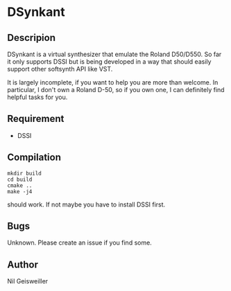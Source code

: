DSynkant
========

Descripion
----------

DSynkant is a virtual synthesizer that emulate the Roland D50/D550. So
far it only supports DSSI but is being developed in a way that should
easily support other softsynth API like VST.

It is largely incomplete, if you want to help you are more than
welcome. In particular, I don't own a Roland D-50, so if you own one,
I can definitely find helpful tasks for you.

Requirement
-----------

- DSSI

Compilation
-----------

```
mkdir build
cd build
cmake ..
make -j4
```
should work. If not maybe you have to install DSSI first.

Bugs
----

Unknown. Please create an issue if you find some.

Author
------

Nil Geisweiller
